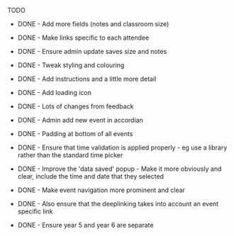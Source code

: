 TODO

- DONE - Add more fields (notes and classroom size)
- DONE - Make links specific to each attendee
- DONE - Ensure admin update saves size and notes
- DONE - Tweak styling and colouring
- DONE - Add instructions and a little more detail
- DONE - Add loading icon
- DONE - Lots of changes from feedback
- DONE - Admin add new event in accordian
- DONE - Padding at bottom of all events

- DONE - Ensure that time validation is applied properly - eg use a library rather than the standard time picker
- DONE - Improve the 'data saved' popup - Make it more obviously and clear, include the time and date that they selected
- DONE - Make event navigation more prominent and clear
- DONE - Also ensure that the deeplinking takes into account an event specific link
- DONE - Ensure year 5 and year 6 are separate